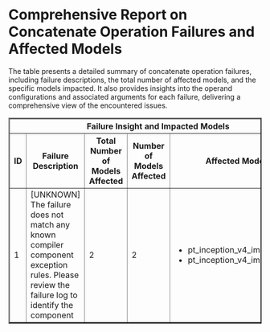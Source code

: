 <h1>Comprehensive Report on Concatenate Operation Failures and Affected Models</h1>
<p>The table presents a detailed summary of concatenate operation failures, including failure descriptions, the total number of affected models, and the specific models impacted. It also provides insights into the operand configurations and associated arguments for each failure, delivering a comprehensive view of the encountered issues.</p>
<table border="2">
	<thead>
		<tr style="text-align: center;">
			<th colspan="5">Failure Insight and Impacted Models</th>
			<th colspan="2">Concatenate Operation Details</th>
		</tr>
		<tr style="text-align: center;">
			<th>ID</th>
			<th>Failure Description</th>
			<th>Total Number of Models Affected</th>
			<th>Number of Models Affected</th>
			<th>Affected Models</th>
			<th>Operands</th>
			<th>Arguments</th>
		</tr>
	</thead>
	<tbody>
		<tr>
			<td rowspan="1">1</td>
			<td rowspan="1">[UNKNOWN] The failure does not match any known compiler component exception rules. Please review the failure log to identify the component</td>
			<td rowspan="1">2</td>
			<td>2</td>
			<td><ul><li>pt_inception_v4_img_cls_osmr</li><li>pt_inception_v4_img_cls_timm</li></ul></td>
			<td>Operand(type=Parameter, shape=(256, 1536, 1, 1), dtype=float32)<br><div align='center'>X</div>Operand(type=Parameter, shape=(384, 1536, 1, 1), dtype=float32)<br><div align='center'>X</div>Operand(type=Parameter, shape=(384, 1536, 1, 1), dtype=float32)</td>
			<td>axis : -4</td>
		</tr>
	</tbody>
</table>
